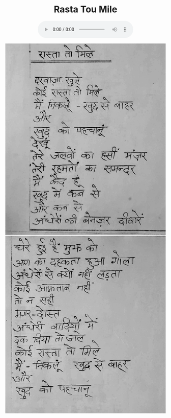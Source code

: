 <center>
<h1>Rasta Tou Mile</h1>
<figure>
    <audio
       controls
       src="./rastaTauMile.mp3">
          Your browser does not support the
          <code>audio</code> element.
    </audio>
</figure>

![](./5_rastaTauMile.jpg)
![](./6_rastaTauMile.jpg)
</center>
